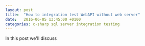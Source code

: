 ```yaml
---
layout: post
title:  "How to integration test WebAPI without web server"
date:   2016-06-05 13:45:00 +0100
categories: c-sharp sql server integration testing
---
```


In this post we'll discuss 